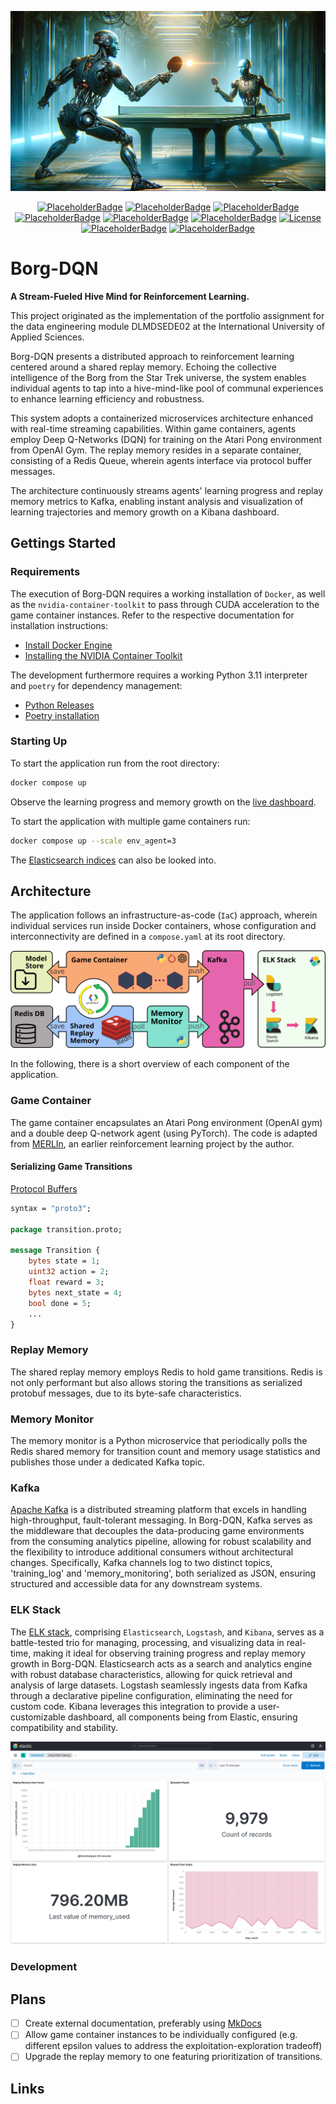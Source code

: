 <p align="center">
    <a href="#readme">
        <img alt="Title picture" src="https://raw.githubusercontent.com/pykong/Borg-DQN/main/docs/img/title_picture.png">
        <!-- Title picture credits: Benjamin Felder -->
        <!-- Title picture created using DALL-E -->
    </a>
</p>
<p align="center">
    <a href="#readme"><img alt="PlaceholderBadge" src="https://badgen.net/static/PyVersion/3.11/purple"></a>
    <a href="#readme"><img alt="PlaceholderBadge" src="https://badgen.net/static/Code-Quality/A+/green"></a>
    <a href="#readme"><img alt="PlaceholderBadge" src="https://badgen.net/static/Black/OK/green"></a>
    <a href="#readme"><img alt="PlaceholderBadge" src="https://badgen.net/static/Coverage/0.0/gray"></a>
    <a href="#readme"><img alt="PlaceholderBadge" src="https://badgen.net/static/MyPy/78.0/blue"></a>
    <a href="#readme"><img alt="PlaceholderBadge" src="https://badgen.net/static/Docs/0.0/gray"></a>
    <a href="https://github.com/pykong/Borg-DQN/main/LICENSE"><img alt="License" src="https://badgen.net/static/license/MIT/blue"></a>
    <a href="#readme"><img alt="PlaceholderBadge" src="https://badgen.net/static/Build/1.0.0/pink"></a>
    <a href="#readme"><img alt="PlaceholderBadge" src="https://badgen.net/static/stars/★★★★★/yellow"></a>
</p>

# Borg-DQN

**A Stream-Fueled Hive Mind for Reinforcement Learning.**

This project originated as the implementation of the portfolio assignment for the data engineering module DLMDSEDE02 at the International University of Applied Sciences.

<!-- Shared Memory -->
<!-- Demonstrating Streaming App with a focus on a machine learning application -->

Borg-DQN presents a distributed approach to reinforcement learning centered around a shared replay
memory. Echoing the collective intelligence of the Borg from the Star Trek universe, the system
enables individual agents to tap into a hive-mind-like pool of communal experiences to enhance learning
efficiency and robustness.

This system adopts a containerized microservices architecture enhanced with real-time streaming capabilities.
Within game containers, agents employ Deep Q-Networks (DQN) for training on the Atari Pong environment
from OpenAI Gym. The replay memory resides in a separate container, consisting of a Redis Queue, wherein
agents interface via protocol buffer messages.

The architecture continuously streams agents' learning progress and replay memory metrics to Kafka,
enabling instant analysis and visualization of learning trajectories and memory growth on a Kibana
dashboard.

## Gettings Started

### Requirements

The execution of Borg-DQN requires a working installation of `Docker`, as well as the `nvidia-container-toolkit` to pass through CUDA acceleration to the game container instances. Refer to the respective documentation for installation instructions:

- [Install Docker Engine](https://docs.docker.com/engine/install/)
- [Installing the NVIDIA Container Toolkit](https://docs.nvidia.com/datacenter/cloud-native/container-toolkit/latest/install-guide.html)

The development furthermore requires a working Python 3.11 interpreter and `poetry` for dependency management:

- [Python Releases](https://www.python.org/downloads/)
- [Poetry installation](https://python-poetry.org/docs/#installation)

### Starting Up

To start the application run from the root directory:

```sh
docker compose up
```

Observe the learning progress and memory growth on the [live dashboard](http://localhost:5601/app/dashboards#/view/6c58f7d0-71c5-11ee-bccb-318d0f7f71cb?_g=(filters:!(),refreshInterval:(pause:!t,value:0),time:(from:now-15m,to:now))).

To start the application with multiple game containers run:

```sh
docker compose up --scale env_agent=3
```

The [Elasticsearch indices](http://localhost:9200/_cat/indices?pretty) can also be looked into.

## Architecture

The application follows an infrastructure-as-code (`IaC`) approach, wherein individual services run inside Docker containers, whose configuration and interconnectivity are defined in a `compose.yaml` at its root directory.

<p align="center">
    <a href="#readme">
        <img alt="Architecture diagram" src="https://raw.githubusercontent.com/pykong/Borg-DQN/main/docs/img/architecture.svg">
        <!-- Architecture diagram credits: Benjamin Felder -->
    </a>
</p>

In the following, there is a short overview of each component of the application.

### Game Container

The game container encapsulates an Atari Pong environment (OpenAI gym) and a double deep Q-network agent (using PyTorch). The code is adapted from [MERLIn](https://github.com/pykong/merlin), an earlier reinforcement learning project by the author.

<!-- configuration -->

#### Serializing Game Transitions

[Protocol Buffers](https://protobuf.dev/)

```.proto
syntax = "proto3";

package transition.proto;

message Transition {
    bytes state = 1;
    uint32 action = 2;
    float reward = 3;
    bytes next_state = 4;
    bool done = 5;
    ...
}
```

### Replay Memory

The shared replay memory employs Redis to hold game transitions. Redis is not only performant but also allows storing the transitions as serialized protobuf messages, due to its byte-safe characteristics.

### Memory Monitor

The memory monitor is a Python microservice that periodically polls the Redis shared memory for transition count and memory usage statistics and publishes those under a dedicated Kafka topic.

### Kafka

[Apache Kafka](https://kafka.apache.org/) is a distributed streaming platform that excels in handling high-throughput, fault-tolerant messaging. In Borg-DQN, Kafka serves as the middleware that decouples the data-producing game environments from the consuming analytics pipeline, allowing for robust scalability and the flexibility to introduce additional consumers without architectural changes. Specifically, Kafka channels log to two distinct topics, 'training_log' and 'memory_monitoring', both serialized as JSON, ensuring structured and accessible data for any downstream systems.

### ELK Stack

The [ELK stack](https://www.elastic.co/de/elastic-stack), comprising `Elasticsearch`, `Logstash`, and `Kibana`, serves as a battle-tested trio for managing, processing, and visualizing data in real-time, making it ideal for observing training progress and replay memory growth in Borg-DQN. Elasticsearch acts as a search and analytics engine with robust database characteristics, allowing for quick retrieval and analysis of large datasets. Logstash seamlessly ingests data from Kafka through a declarative pipeline configuration, eliminating the need for custom code. Kibana leverages this integration to provide a user-customizable dashboard, all components being from Elastic, ensuring compatibility and stability.

<p align="center">
    <a href="#readme">
        <img alt="Kibana screenshot" src="https://raw.githubusercontent.com/pykong/Borg-DQN/main/docs/img/kibana.png">
        <!-- Kibana screenshot credits: Benjamin Felder -->
    </a>
</p>

### Development

<!-- multi-stage builds -->

## Plans

- [ ] Create external documentation, preferably using [MkDocs](https://www.mkdocs.org/)
- [ ] Allow game container instances to be individually configured (e.g. different epsilon values to address the exploitation-exploration tradeoff)
- [ ] Upgrade the replay memory to one featuring prioritization of transitions.

## Links

<!-- link to MERLIn -->
